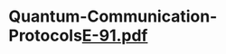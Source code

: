 # Quantum-Communication-Protocols[E-91.pdf](https://github.com/amityadav10101010101010101010/Quantum-Communication-Protocols/files/7646967/E-91.pdf)

